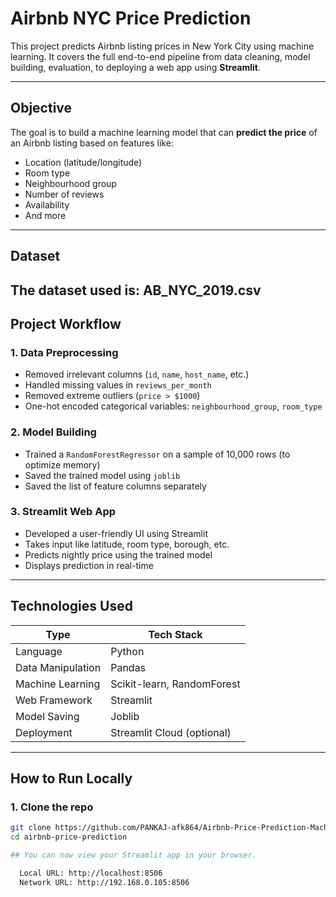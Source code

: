 # Airbnb NYC Price Prediction

This project predicts Airbnb listing prices in New York City using machine learning. It covers the full end-to-end pipeline from data cleaning, model building, evaluation, to deploying a web app using **Streamlit**.

---

## Objective

The goal is to build a machine learning model that can **predict the price** of an Airbnb listing based on features like:
- Location (latitude/longitude)
- Room type
- Neighbourhood group
- Number of reviews
- Availability
- And more

---

## Dataset

The dataset used is: **AB_NYC_2019.csv**  
---

## Project Workflow

### 1. **Data Preprocessing**
- Removed irrelevant columns (`id`, `name`, `host_name`, etc.)
- Handled missing values in `reviews_per_month`
- Removed extreme outliers (`price > $1000`)
- One-hot encoded categorical variables: `neighbourhood_group`, `room_type`

### 2. **Model Building**
- Trained a `RandomForestRegressor` on a sample of 10,000 rows (to optimize memory)
- Saved the trained model using `joblib`
- Saved the list of feature columns separately

### 3. **Streamlit Web App**
- Developed a user-friendly UI using Streamlit
- Takes input like latitude, room type, borough, etc.
- Predicts nightly price using the trained model
- Displays prediction in real-time

---

##  Technologies Used

| Type | Tech Stack |
|------|------------|
| Language | Python |
| Data Manipulation | Pandas |
| Machine Learning | Scikit-learn, RandomForest |
| Web Framework | Streamlit |
| Model Saving | Joblib |
| Deployment | Streamlit Cloud (optional) |

---

##  How to Run Locally

### 1. Clone the repo

```bash
git clone https://github.com/PANKAJ-afk864/Airbnb-Price-Prediction-Machine-Learning.git
cd airbnb-price-prediction

## You can now view your Streamlit app in your browser.

  Local URL: http://localhost:8506
  Network URL: http://192.168.0.105:8506
